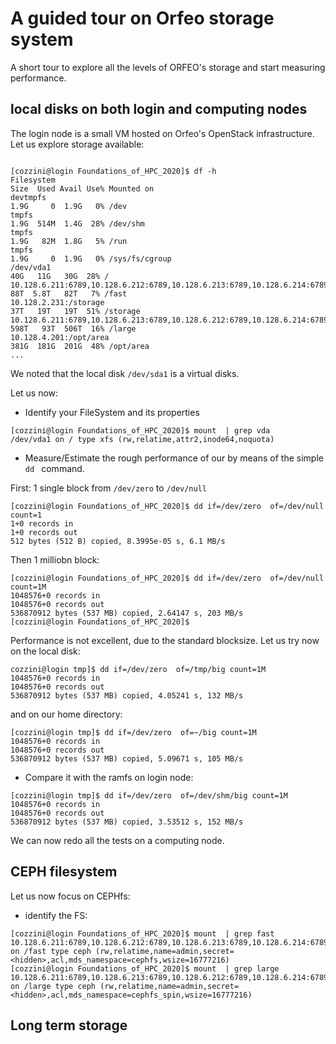 # A guided tour on Orfeo storage system

A short tour to explore all the levels of ORFEO's storage and start measuring performance. 

## local disks on both login and computing nodes 

The login node is a small VM hosted on Orfeo's OpenStack infrastructure. 
Let us explore storage available:

``` 

[cozzini@login Foundations_of_HPC_2020]$ df -h
Filesystem                                                                 Size  Used Avail Use% Mounted on
devtmpfs                                                                   1.9G     0  1.9G   0% /dev
tmpfs                                                                      1.9G  514M  1.4G  28% /dev/shm
tmpfs                                                                      1.9G   82M  1.8G   5% /run
tmpfs                                                                      1.9G     0  1.9G   0% /sys/fs/cgroup
/dev/vda1                                                                   40G   11G   30G  28% /
10.128.6.211:6789,10.128.6.212:6789,10.128.6.213:6789,10.128.6.214:6789:/   88T  5.8T   82T   7% /fast
10.128.2.231:/storage                                                       37T   19T   19T  51% /storage
10.128.6.211:6789,10.128.6.213:6789,10.128.6.212:6789,10.128.6.214:6789:/  598T   93T  506T  16% /large
10.128.4.201:/opt/area                                                     381G  181G  201G  48% /opt/area
...
```

We noted that the local disk ```/dev/sda1``` is a virtual disks.

Let us now:

- Identify your FileSystem and its properties

```
[cozzini@login Foundations_of_HPC_2020]$ mount  | grep vda
/dev/vda1 on / type xfs (rw,relatime,attr2,inode64,noquota)
```

- Measure/Estimate the rough performance  of our by means of the simple  `dd ` command.

First: 1 single block from ``/dev/zero`` to ``/dev/null``
```
[cozzini@login Foundations_of_HPC_2020]$ dd if=/dev/zero  of=/dev/null count=1
1+0 records in
1+0 records out
512 bytes (512 B) copied, 8.3995e-05 s, 6.1 MB/s
```
Then 1 milliobn block:
```
[cozzini@login Foundations_of_HPC_2020]$ dd if=/dev/zero  of=/dev/null count=1M
1048576+0 records in
1048576+0 records out
536870912 bytes (537 MB) copied, 2.64147 s, 203 MB/s
[cozzini@login Foundations_of_HPC_2020]$
```
Performance is not excellent, due to the standard blocksize.
Let us try now on the local disk:

```
cozzini@login tmp]$ dd if=/dev/zero  of=/tmp/big count=1M
1048576+0 records in
1048576+0 records out
536870912 bytes (537 MB) copied, 4.05241 s, 132 MB/s
```
and on our home directory:

```
[cozzini@login tmp]$ dd if=/dev/zero  of=~/big count=1M
1048576+0 records in
1048576+0 records out
536870912 bytes (537 MB) copied, 5.09671 s, 105 MB/s

```

- Compare it with the ramfs on login node:

```
[cozzini@login tmp]$ dd if=/dev/zero  of=/dev/shm/big count=1M
1048576+0 records in
1048576+0 records out
536870912 bytes (537 MB) copied, 3.53512 s, 152 MB/s

```

We can now redo all the tests on a computing node.



## CEPH filesystem 

Let us now focus on CEPHfs:

 - identify the FS:

```
[cozzini@login Foundations_of_HPC_2020]$ mount  | grep fast
10.128.6.211:6789,10.128.6.212:6789,10.128.6.213:6789,10.128.6.214:6789:/ on /fast type ceph (rw,relatime,name=admin,secret=<hidden>,acl,mds_namespace=cephfs,wsize=16777216)
[cozzini@login Foundations_of_HPC_2020]$ mount  | grep large
10.128.6.211:6789,10.128.6.213:6789,10.128.6.212:6789,10.128.6.214:6789:/ on /large type ceph (rw,relatime,name=admin,secret=<hidden>,acl,mds_namespace=cephfs_spin,wsize=16777216)

```



## Long term storage

